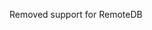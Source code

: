 Removed support for RemoteDB

<!--
    Add your entry's details here (in Markdown format).

    If you don't change this message, or if this file is empty, the entry will
    not be created. -->
